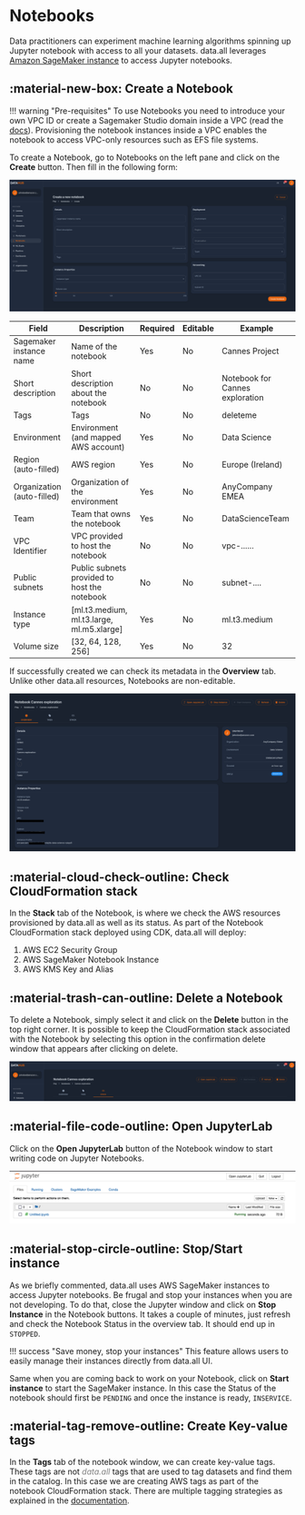 # **Notebooks**

Data practitioners can experiment machine learning algorithms
spinning up Jupyter notebook with access to all your datasets. data.all leverages
<a href="https://docs.aws.amazon.com/sagemaker/latest/dg/nbi.html" target="_blank">
Amazon SageMaker instance</a> to access Jupyter notebooks.


## :material-new-box: **Create a Notebook**
!!! warning "Pre-requisites"
    To use Notebooks you need to introduce your own VPC ID or create a Sagemaker Studio domain inside a VPC
    (read the <a href="https://docs.aws.amazon.com/sagemaker/latest/dg/onboard-vpc.html" target="_blank">docs</a>).
    Provisioning the notebook instances inside a VPC enables the notebook to access VPC-only
    resources such as EFS file systems.


To create a Notebook, go to Notebooks on the left pane and click on the **Create** button. Then fill in the following form:

![notebooks](pictures/notebooks/nb_form.png#zoom#shadow)

| Field                      | Description                                    | Required | Editable |Example
|----------------------------|------------------------------------------------|----------|----------|-------------
| Sagemaker instance name    | Name of the notebook                           | Yes      | No       |Cannes Project
| Short description          | Short description about the notebook           | No       | No       |Notebook for Cannes exploration
| Tags                       | Tags                                           | No       | No       |deleteme
| Environment                | Environment (and mapped AWS account)           | Yes      | No       |Data Science
| Region (auto-filled)       | AWS region                                     | Yes      | No       |Europe (Ireland)
| Organization (auto-filled) | Organization of the environment                | Yes      | No       | AnyCompany EMEA
| Team                       | Team that owns the notebook                    | Yes      | No       |DataScienceTeam
| VPC Identifier    | VPC provided to host the notebook              | No       | No       | vpc-......
| Public subnets    | Public subnets provided to host the notebook   | No       | No       | subnet-....
| Instance type              | [ml.t3.medium,  ml.t3.large,     ml.m5.xlarge] | Yes      | No       |ml.t3.medium
| Volume size                | [32, 64, 128, 256]                             | Yes      | No       |32


If successfully created we can check its metadata in the **Overview** tab. Unlike other data.all resources, Notebooks
are non-editable.

![notebooks](pictures/notebooks/nb_overview.png#zoom#shadow)

## :material-cloud-check-outline: **Check CloudFormation stack**
In the **Stack** tab of the Notebook, is where we check the AWS resources provisioned by data.all as well as its status.
As part of the Notebook CloudFormation stack deployed using CDK, data.all will deploy:

1. AWS EC2 Security Group
2. AWS SageMaker Notebook Instance
3. AWS KMS Key and Alias


## :material-trash-can-outline: **Delete a Notebook**

To delete a Notebook, simply select it and click on the **Delete** button in the top right corner. It is possible to
keep the CloudFormation stack associated with the Notebook by selecting this option in the confirmation
delete window that appears after clicking on delete.

![buttons](pictures/notebooks/nb_buttons.png#zoom#shadow)

## :material-file-code-outline: **Open JupyterLab**
Click on the **Open JupyterLab** button of the Notebook window to start writing code on Jupyter Notebooks.

![buttons](pictures/notebooks/nb_jupyter.png#zoom#shadow)

## :material-stop-circle-outline: **Stop/Start instance**
As we briefly commented, data.all uses AWS SageMaker instances to access Jupyter notebooks. Be frugal and stop your
instances when you are not developing. To do that, close the Jupyter window and click on
**Stop Instance** in the Notebook buttons. It takes a couple of minutes, just refresh and check the Notebook Status
in the overview tab. It should end up in `STOPPED`.

!!! success "Save money, stop your instances"
    This feature allows users to easily manage their instances directly from data.all UI.

Same when you are coming back to work on your Notebook, click on **Start instance** to start the SageMaker instance.
In this case the Status of the notebook should first be `PENDING` and once the instance is ready, `INSERVICE`.

## :material-tag-remove-outline: **Create Key-value tags**

In the **Tags** tab of the notebook window, we can create key-value tags. These tags are not <span style="color:grey">*data.all*</span> tags
that are used to tag datasets and find them in the catalog. In this case we are creating AWS tags as part of the
notebook CloudFormation stack. There are multiple tagging strategies as explained in the
<a href="https://docs.aws.amazon.com/general/latest/gr/aws_tagging.html">documentation</a>.
